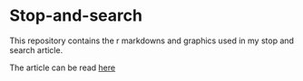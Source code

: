 # Stop-and-search

This repository contains the r markdowns and graphics used in my stop and search article.

The article can be read [here](https://gwilloughby99.github.io/)
